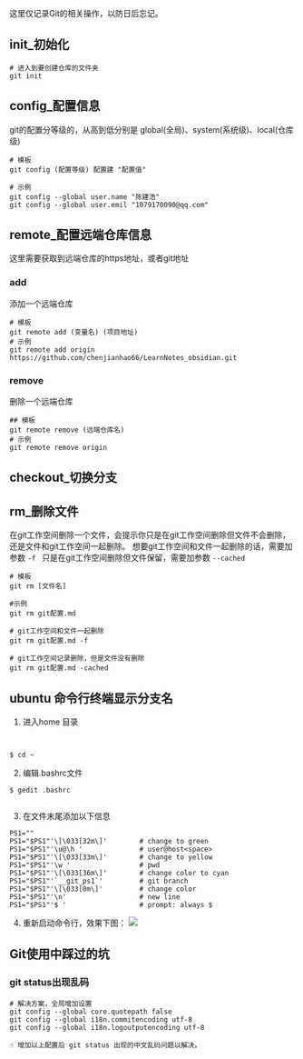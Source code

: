 这里仅记录Git的相关操作，以防日后忘记。
## init_初始化
```
# 进入到要创建仓库的文件夹
git init
```

## config_配置信息
git的配置分等级的，从高到低分别是 global(全局)、system(系统级)、local(仓库级)
```
# 模板
git config (配置等级) 配置建 "配置值"

# 示例
git config --global user.name "陈建浩"
git config --global user.emil "1079170090@qq.com"
```

## remote_配置远端仓库信息
这里需要获取到远端仓库的https地址，或者git地址
### add
添加一个远端仓库
```
# 模板
git remote add (变量名) (项目地址)
# 示例
git remote add origin https://github.com/chenjianhao66/LearnNotes_obsidian.git
```
### remove
删除一个远端仓库
```
## 模板
git remote remove (远端仓库名)
# 示例
git remote remove origin
```

## checkout_切换分支

## rm_删除文件
在git工作空间删除一个文件，会提示你只是在git工作空间删除但文件不会删除，还是文件和git工作空间一起删除。
想要git工作空间和文件一起删除的话，需要加参数 `-f ` 
只是在git工作空间删除但文件保留，需要加参数 `--cached`
```
# 模板
git rm [文件名]

#示例
git rm git配置.md

# git工作空间和文件一起删除
git rm git配置.md -f

# git工作空间记录删除，但是文件没有删除
git rm git配置.md -cached
```

## ubuntu 命令行终端显示分支名
1. 进入home 目录
```


$ cd ~

```

 2. 编辑.bashrc文件
```
$ gedit .bashrc


```

3. 在文件末尾添加以下信息

```
PS1=""
PS1="$PS1"'\[\033[32m\]'        # change to green
PS1="$PS1"'\u@\h '              # user@host<space>
PS1="$PS1"'\[\033[33m\]'        # change to yellow
PS1="$PS1"'\w '                 # pwd
PS1="$PS1"'\[\033[36m\]'        # change color to cyan
PS1="$PS1"'`__git_ps1`'         # git branch
PS1="$PS1"'\[\033[0m\]'         # change color
PS1="$PS1"'\n'                  # new line
PS1="$PS1"'$ '                  # prompt: always $
```

4. 重新启动命令行，效果下图：
![](https://cdn.jsdelivr.net/gh/chenjianhao66/Myblog_picture-server/2021-08-14_16-48.png)




## Git使用中踩过的坑
### git status出现乱码
```
# 解决方案，全局增加设置
git config --global core.quotepath false
git config --global i18n.commitencoding utf-8
git config --global i18n.logoutputencoding utf-8

☝ 增加以上配置后 git status 出现的中文乱码问题以解决。
```


